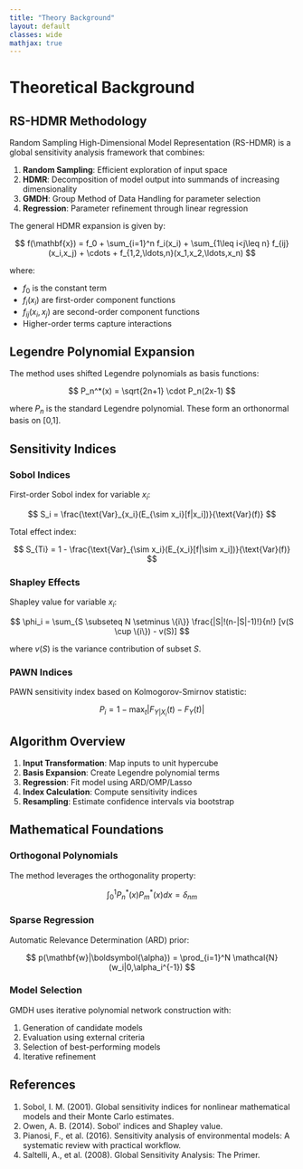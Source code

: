 ```yaml
---
title: "Theory Background"
layout: default
classes: wide
mathjax: true
---
```


# Theoretical Background

## RS-HDMR Methodology

Random Sampling High-Dimensional Model Representation (RS-HDMR) is a global sensitivity analysis framework that combines:

1. **Random Sampling**: Efficient exploration of input space
2. **HDMR**: Decomposition of model output into summands of increasing dimensionality
3. **GMDH**: Group Method of Data Handling for parameter selection
4. **Regression**: Parameter refinement through linear regression

The general HDMR expansion is given by:

$$
f(\mathbf{x}) = f_0 + \sum_{i=1}^n f_i(x_i) + \sum_{1\leq i<j\leq n} f_{ij}(x_i,x_j) + \cdots + f_{1,2,\ldots,n}(x_1,x_2,\ldots,x_n)
$$

where:
- $f_0$ is the constant term
- $f_i(x_i)$ are first-order component functions
- $f_{ij}(x_i,x_j)$ are second-order component functions
- Higher-order terms capture interactions

## Legendre Polynomial Expansion

The method uses shifted Legendre polynomials as basis functions:

$$
P_n^*(x) = \sqrt{2n+1} \cdot P_n(2x-1)
$$

where $P_n$ is the standard Legendre polynomial. These form an orthonormal basis on [0,1].

## Sensitivity Indices

### Sobol Indices
First-order Sobol index for variable $x_i$:

$$
S_i = \frac{\text{Var}_{x_i}(E_{\sim x_i}[f|x_i])}{\text{Var}(f)}
$$

Total effect index:

$$
S_{Ti} = 1 - \frac{\text{Var}_{\sim x_i}(E_{x_i}[f|\sim x_i])}{\text{Var}(f)}
$$

### Shapley Effects
Shapley value for variable $x_i$:

$$
\phi_i = \sum_{S \subseteq N \setminus \{i\}} \frac{|S|!(n-|S|-1)!}{n!} [v(S \cup \{i\}) - v(S)]
$$

where $v(S)$ is the variance contribution of subset $S$.

### PAWN Indices
PAWN sensitivity index based on Kolmogorov-Smirnov statistic:

$$
P_i = 1 - \max_t |F_{Y|X_i}(t) - F_Y(t)|
$$

## Algorithm Overview

1. **Input Transformation**: Map inputs to unit hypercube
2. **Basis Expansion**: Create Legendre polynomial terms
3. **Regression**: Fit model using ARD/OMP/Lasso
4. **Index Calculation**: Compute sensitivity indices
5. **Resampling**: Estimate confidence intervals via bootstrap

## Mathematical Foundations

### Orthogonal Polynomials
The method leverages the orthogonality property:

$$
\int_0^1 P_n^*(x)P_m^*(x)dx = \delta_{nm}
$$

### Sparse Regression
Automatic Relevance Determination (ARD) prior:

$$
p(\mathbf{w}|\boldsymbol{\alpha}) = \prod_{i=1}^N \mathcal{N}(w_i|0,\alpha_i^{-1})
$$

### Model Selection
GMDH uses iterative polynomial network construction with:

1. Generation of candidate models
2. Evaluation using external criteria
3. Selection of best-performing models
4. Iterative refinement

## References

1. Sobol, I. M. (2001). Global sensitivity indices for nonlinear mathematical models and their Monte Carlo estimates.
2. Owen, A. B. (2014). Sobol' indices and Shapley value.
3. Pianosi, F., et al. (2016). Sensitivity analysis of environmental models: A systematic review with practical workflow.
4. Saltelli, A., et al. (2008). Global Sensitivity Analysis: The Primer.

